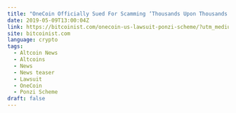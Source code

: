 ```yaml
---
title: "OneCoin Officially Sued For Scamming ‘Thousands Upon Thousands’ in the US"
date: 2019-05-09T13:00:04Z
link: https://bitcoinist.com/onecoin-us-lawsuit-ponzi-scheme/?utm_medium=RSS&utm_source=news.12bit.vn
site: bitcoinist.com
language: crypto
tags:
  - Altcoin News
  - Altcoins
  - News
  - News teaser
  - Lawsuit
  - OneCoin
  - Ponzi Scheme
draft: false
---
```

